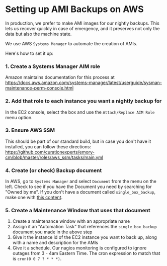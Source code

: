 # Setting up AMI Backups on AWS
In production, we prefer to make AMI images for our nightly backups. This lets
us recover quickly in case of emergency, and it preserves not only the data but
also the machine state.

We use AWS `Systems Manager` to automate the creation of AMIs.

Here's how to set it up:

### 1. Create a Systems Manager AIM role
Amazon maintains documentation for this process at https://docs.aws.amazon.com/systems-manager/latest/userguide/sysman-maintenance-perm-console.html

### 2. Add that role to each instance you want a nightly backup for
In the EC2 console, select the box and use the `Attach/Replace AIM Role` menu option.

### 3. Ensure AWS SSM
This should be part of our standard build, but in case you don't have it installed,
you can follow these directions:
https://github.com/curationexperts/emory-cm/blob/master/roles/aws_ssm/tasks/main.yml

### 4. Create (or check) Backup document
In AWS, go to `Systems Manager` and select `Document` from the menu on the left.
Check to see if you have the Document you need by searching for "Owned by me". If
you don't have a document called `single_box_backup`, make one with [this content](/aws-systems-manager-backup.json).

### 5. Create a Maintenance Window that uses that document
1. Create a maintenance window with an appropriate name
2. Assign it an "Automation Task" that references the `single_box_backup` document you made in the above step
3. Give it the instance id of the EC2 instance you want to back up, along with a name and description for the AMIs
4. Give it a schedule. Our nagios monitoring is configured to ignore outages from 3 - 4am Eastern Time. The cron expression to match that is `cron(0 0 7 ? * * *)`.

